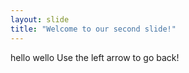 ```yaml
---
layout: slide
title: "Welcome to our second slide!"
---
```

hello wello
Use the left arrow to go back!

